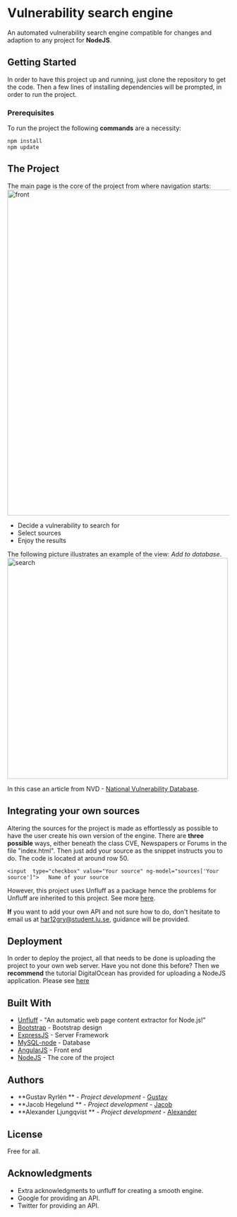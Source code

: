 # Vulnerability search engine 

An automated vulnerability search engine compatible for changes and adaption to any project for **NodeJS**.

## Getting Started

In order to have this project up and running, just clone the repository to get the code. Then a few lines of installing dependencies will be prompted, in order to run the project.

### Prerequisites

To run the project the following **commands** are a necessity:

```
npm install
npm update
```

## The Project
The main page is the core of the project from where navigation starts:
<img width="737" alt="front" src="https://cloud.githubusercontent.com/assets/18006842/22466221/a23d5b76-e7bf-11e6-8c91-51b8f8c4be92.png">

* Decide a vulnerability to search for
* Select sources 
* Enjoy the results

The following picture illustrates an example of the view: _Add to database_.
<img width="500" alt="search" src="https://cloud.githubusercontent.com/assets/18006842/22480507/ed2d35c0-e7f1-11e6-9286-6bb0305879bb.png">

In this case an article from NVD - [National Vulnerability Database](https://nvd.nist.gov/).

## Integrating your own sources

Altering the sources for the project is made as effortlessly as possible to have the user create his own version of the engine. There are **three possible** ways, either beneath the class CVE, Newspapers or Forums in the file "index.html". Then just add your source as the snippet instructs you to do. The code is located at around row 50.
```
<input  type="checkbox" value="Your source" ng-model="sources['Your source']">   Name of your source

```
However, this project uses Unfluff as a package hence the problems for Unfluff are inherited to this project. See more [here](https://github.com/ageitgey/node-unfluff#what-is-broken).

**If** you want to add your own API and not sure how to do, don't hesitate to email us at har12gry@student.lu.se, guidance will be provided.


## Deployment

In order to deploy the project, all that needs to be done is uploading the project to your own web server. Have you not done this before? Then we **recommend** the tutorial DigitalOcean has provided for uploading a NodeJS application. Please see [here](https://www.digitalocean.com/community/tutorials/how-to-set-up-a-node-js-application-for-production-on-ubuntu-16-04)

## Built With

* [Unfluff](https://github.com/ageitgey/node-unfluff) - "An automatic web page content extractor for Node.js!"
* [Bootstrap](http://getbootstrap.com/) - Bootstrap design
* [ExpressJS](http://expressjs.com/) - Server Framework
* [MySQL-node](https://www.npmjs.com/package/mysql) - Database 
* [AngularJS](https://angularjs.org/) -  Front end 
* [NodeJS](https://nodejs.org/en/) - The core of the project


## Authors

* **Gustav Ryrlén ** - *Project development* - [Gustav](https://github.com/gustavryrlen/)
* **Jacob Hegelund ** - *Project development* - [Jacob](https://github.com/Jhegelund)
* **Alexander Ljungqvist ** - *Project development* - [Alexander](https://github.com/AlexanderLjungqvist)

## License

Free for all.

## Acknowledgments

* Extra acknowledgments to unfluff for creating a smooth engine.
* Google for providing an API.
* Twitter for providing an API.


